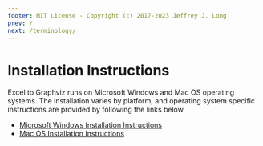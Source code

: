 ```yaml
---
footer: MIT License - Copyright (c) 2017-2023 Jeffrey J. Long
prev: /
next: /terminology/
---
```


# Installation Instructions

Excel to Graphviz runs on Microsoft Windows and Mac OS operating systems. The installation varies by platform, and operating system specific instructions are provided by following the links below.

- [Microsoft Windows Installation Instructions](../install-win/)
- [Mac OS Installation Instructions](../install-mac/)